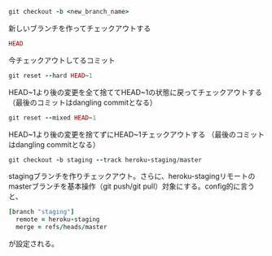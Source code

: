 ```ruby
git checkout -b <new_branch_name>
```
新しいブランチを作ってチェックアウトする

```ruby
HEAD
```

今チェックアウトしてるコミット

```ruby
git reset --hard HEAD~1
```
HEAD\~1より後の変更を全て捨ててHEAD~1の状態に戻ってチェックアウトする
（最後のコミットはdangling commitとなる）

```ruby
git reset --mixed HEAD~1
```
HEAD~1より後の変更を捨てずにHEAD~1チェックアウトする
（最後のコミットはdangling commitとなる）

```ruby
git checkout -b staging --track heroku-staging/master
```
stagingブランチを作りチェックアウト。さらに、heroku-stagingリモートのmasterブランチを基本操作（git push/git pull）対象にする。config的に言うと、
```ruby
[branch "staging"]
  remote = heroku-staging
  merge = refs/heads/master
```
が設定される。
